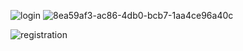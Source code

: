 ![login](https://github.com/AlomgirSoft/TesteFood/assets/120658645/1e47db25-0415-46be-95b9-ab5236cd89b7) ![8ea59af3-ac86-4db0-bcb7-1aa4ce96a40c](https://github.com/AlomgirSoft/TesteFood/assets/120658645/c25647c7-1ae0-42d9-9dc3-8ef546503fc3)

![registration](https://github.com/AlomgirSoft/TesteFood/assets/120658645/e9f674e1-4417-42eb-bb45-6fa92ca4bcf0)
